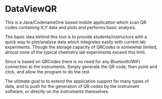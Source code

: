 DataViewQR
===========

This is a Java/CodenameOne based mobile application which scan QR codes containing X,Y data and plots and performs basic analysis.

The basic idea behind this tool is to provide students/instructors with a quick way to plot/analyze data which integrates easily with current lab experiments. Though the storage capacity of QRCodes is somewhat limited, almost none of the typical chemistry lab experiments exceed this limit.

Since is based on QRCodes there is no need for any Bluetooth/WiFi connection to the instruments. Simply generate the QR code, then point and click, and allow the program to do the rest.

The ultimate goal to to extend the application support for many types of data, and to push for the generation of QR codes by the instrument software, or directly on the instruments themselves.
 